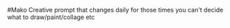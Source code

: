 #Mako
Creative prompt that changes daily for those times you can't decide what to draw/paint/collage etc
